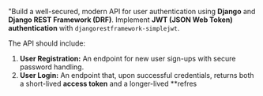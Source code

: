 

"Build a well-secured, modern API for user authentication using **Django** and **Django REST Framework (DRF)**. Implement **JWT (JSON Web Token) authentication** with `djangorestframework-simplejwt`.

The API should include:
1.  **User Registration:** An endpoint for new user sign-ups with secure password handling.
2.  **User Login:** An endpoint that, upon successful credentials, returns both a short-lived **access token** and a longer-lived **refres